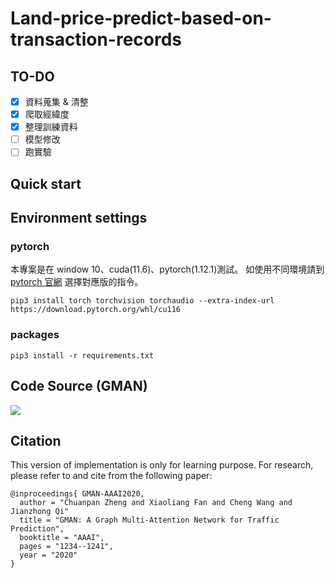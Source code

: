 # Land-price-predict-based-on-transaction-records

## TO-DO
- [x] 資料蒐集 & 清整
- [x] 爬取經緯度
- [x] 整理訓練資料
- [ ] 模型修改
- [ ] 跑實驗

## Quick start


## Environment settings
### pytorch
本專案是在 window 10、cuda(11.6)、pytorch(1.12.1)測試。
如使用不同環境請到 [pytorch 官網](https://pytorch.org/) 選擇對應版的指令。
```
pip3 install torch torchvision torchaudio --extra-index-url https://download.pytorch.org/whl/cu116
```
### packages
```
pip3 install -r requirements.txt
```

## Code Source (GMAN)
[![](https://github-readme-stats.vercel.app/api/pin/?username=VincLee8188&repo=GMAN-PyTorch)](https://github.com/VincLee8188/GMAN-PyTorch)

## Citation

This version of implementation is only for learning purpose. For research, please refer to  and  cite from the following paper:
```
@inproceedings{ GMAN-AAAI2020,
  author = "Chuanpan Zheng and Xiaoliang Fan and Cheng Wang and Jianzhong Qi"
  title = "GMAN: A Graph Multi-Attention Network for Traffic Prediction",
  booktitle = "AAAI",
  pages = "1234--1241",
  year = "2020"
}
```
